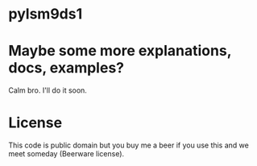 # pylsm9ds1
# Maybe some more explanations, docs, examples?
Calm bro. I'll do it soon.
# License
This code is public domain but you buy me a beer if you use this and we meet someday (Beerware license).
